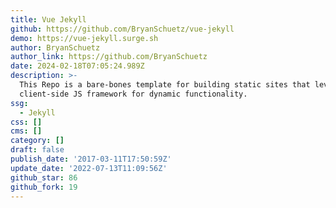 ```yaml
---
title: Vue Jekyll
github: https://github.com/BryanSchuetz/vue-jekyll
demo: https://vue-jekyll.surge.sh
author: BryanSchuetz
author_link: https://github.com/BryanSchuetz
date: 2024-02-18T07:05:24.989Z
description: >-
  This Repo is a bare-bones template for building static sites that leverage a
  client-side JS framework for dynamic functionality.
ssg:
  - Jekyll
css: []
cms: []
category: []
draft: false
publish_date: '2017-03-11T17:50:59Z'
update_date: '2022-07-13T11:09:56Z'
github_star: 86
github_fork: 19
---
```

